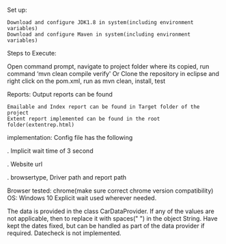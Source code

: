 

Set up:

    Download and configure JDK1.8 in system(including environment variables)
    Download and configure Maven in system(including environment variables)

Steps to Execute:

Open command prompt, navigate to project folder where its copied, run command ‘mvn clean compile verify' Or 
Clone the repository in eclipse and right click on the pom.xml, run as mvn clean, install, test

Reports: Output reports can be found

    Emailable and Index report can be found in Target folder of the project
    Extent report implemented can be found in the root folder(extentrep.html)

implementation: Config file has the following

. Implicit wait time of 3 second

. Website url

. browsertype, Driver path and report path

Browser tested: chrome(make sure correct chrome version compatibility) OS: Windows 10 Explicit wait used wherever needed. 

The data is provided in the class CarDataProvider. If any of the values are not applicable, then to replace it with spaces(" ") 
in the object String.
Have kept the dates fixed, but can be handled as part of the data provider if required. Datecheck is not implemented.
